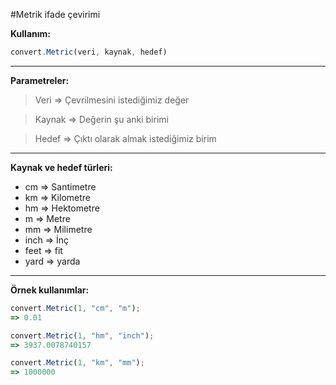 #Metrik ifade çevirimi

**Kullanım:**
```javascript
convert.Metric(veri, kaynak, hedef)
```
----------


**Parametreler:**
> Veri => Çevrilmesini istediğimiz değer

> Kaynak => Değerin şu anki birimi

> Hedef => Çıktı olarak almak istediğimiz birim


----------


**Kaynak ve hedef türleri:**

 - cm => Santimetre
 - km => Kilometre
 - hm => Hektometre
 - m => Metre
 - mm => Milimetre
 - inch => İnç
 - feet  => fit
 - yard => yarda
  
----------

**Örnek kullanımlar:**

```javascript
convert.Metric(1, "cm", "m");
=> 0.01

convert.Metric(1, "hm", "inch");
=> 3937.0078740157

convert.Metric(1, "km", "mm");
=> 1000000
```

